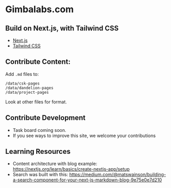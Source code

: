 # Gimbalabs.com

## Build on Next.js, with Tailwind CSS
- [Next.js](https://nextjs.org/)
- [Tailwind CSS](https://tailwindcss.com/)

## Contribute Content:
Add `.md` files to:
```
/data/csk-pages
/data/dandelion-pages
/data/project-pages
```
Look at other files for format.

## Contribute Development
- Task board coming soon.
- If you see ways to improve this site, we welcome your contributions

## Learning Resources
- Content architecture with blog example: https://nextjs.org/learn/basics/create-nextjs-app/setup
- Search was built with this: https://medium.com/@matswainson/building-a-search-component-for-your-next-js-markdown-blog-9e75e0e7d210
